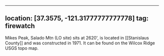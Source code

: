 
---
location: [37.3575, -121.31777777777778]
tag: firewatch
---

Mikes Peak, Salado Mtn (LO site) sits at 2620', is located in [[Stanislaus County]] and was constructed in 1971. It can be found on the Wilcox Ridge USGS topo map.
